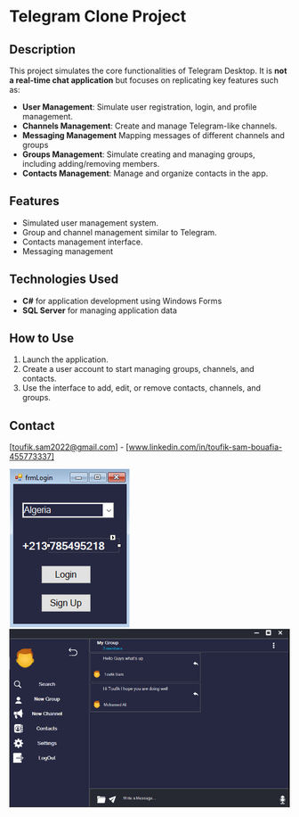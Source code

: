 # Telegram Clone Project

## Description
This project simulates the core functionalities of Telegram Desktop. It is **not a real-time chat application** but focuses on replicating key features such as:

- **User Management**: Simulate user registration, login, and profile management.
- **Channels Management**: Create and manage Telegram-like channels.
- **Messaging Management** Mapping messages of different channels and groups 
- **Groups Management**: Simulate creating and managing groups, including adding/removing members.
- **Contacts Management**: Manage and organize contacts in the app.

## Features
- Simulated user management system.
- Group and channel management similar to Telegram.
- Contacts management interface.
- Messaging management
  
## Technologies Used
- **C#** for application development using Windows Forms
- **SQL Server** for managing application data

## How to Use
1. Launch the application.
2. Create a user account to start managing groups, channels, and contacts.
3. Use the interface to add, edit, or remove contacts, channels, and groups.

## Contact
[toufik.sam2022@gmail.com] - [www.linkedin.com/in/toufik-sam-bouafia-455773337]

![image alt](https://github.com/Toufik-Sam/TelegramClone/blob/6e79f3c3cea7c5d4c1171050680073d243577092/login.PNG)
![image alt](https://github.com/Toufik-Sam/TelegramClone/blob/6e79f3c3cea7c5d4c1171050680073d243577092/MainForm.PNG)
